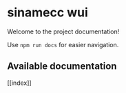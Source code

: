 # sinamecc wui

Welcome to the project documentation!

Use `npm run docs` for easier navigation.

## Available documentation

[[index]]
